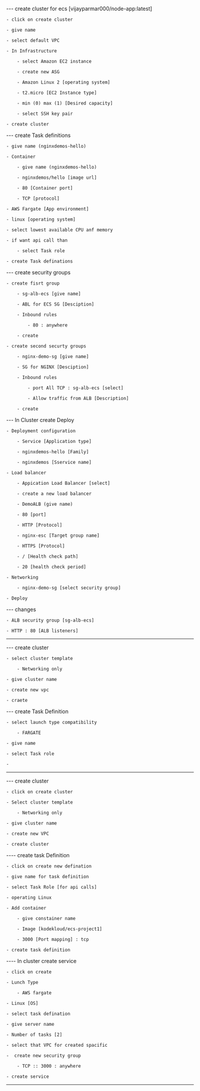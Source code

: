 --- create cluster for ecs [vijayparmar000/node-app:latest]

    - click on create cluster

    - give name

    - select default VPC

    - In Infrastructure

        - select Amazon EC2 instance

        - create new ASG

        - Amazon Linux 2 [operating system]

        - t2.micro [EC2 Instance type]

        - min (0) max (1) [Desired capacity]

        - select SSH key pair

    - create cluster

--- create Task definitions

    - give name (nginxdemos-hello)

    - Container

        - give name (nginxdemos-hello)

        - nginxdemos/hello [image url]

        - 80 [Container port]

        - TCP [protocol]

    - AWS Fargate [App environment]

    - linux [operating system]

    - select lowest available CPU anf memory

    - if want api call than

        - select Task role

    - create Task definations

--- create security groups

    - create fisrt group

        - sg-alb-ecs [give name]

        - ABL for ECS SG [Desciption]

        - Inbound rules

            - 80 : anywhere

        - create

    - create second securty groups

        - nginx-demo-sg [give name]

        - SG for NGINX [Desciption]

        - Inbound rules

            - port All TCP : sg-alb-ecs [select]

            - Allow traffic from ALB [Description]

        - create

--- In Cluster create Deploy

    - Deployment configuration

        - Service [Application type]

        - nginxdemos-hello [Family]

        - nginxdemos [Sservice name]

    - Load balancer

        - Appication Load Balancer [select]

        - create a new load balancer

        - DemoALB (give name)

        - 80 [port]

        - HTTP [Protocol]

        - nginx-esc [Target group name]

        - HTTPS [Protocol]

        - / [Health check path]

        - 20 [health check period]

    - Networking

        - nginx-demo-sg [select security group]

    - Deploy

--- changes

    - ALB security group [sg-alb-ecs]

    - HTTP : 80 [ALB listeners]

---------------------------------------------


--- create cluster

    - select cluster template

        - Networking only

    - give cluster name

    - create new vpc

    - craete

--- create Task Definition

    - select launch type compatibility

        - FARGATE

    - give name

    - select Task role

    - 









-------------------------------------------------------------

--- create cluster

    - click on create cluster

    - Select cluster template

        - Networking only

    - give cluster name

    - create new VPC

    - create cluster

---- create task Definition

    - click on create new defination 

    - give name for task definition

    - select Task Role [for api calls]

    - operating Linux

    - Add container

        - give constainer name

        - Image [kodekloud/ecs-project1]

        - 3000 [Port mapping] : tcp

    - create task definition

---- In cluster create service

    - click on create

    - Lunch Type

        - AWS fargate

    - Linux [OS]

    - select task defination 

    - give server name

    - Number of tasks [2]

    - select that VPC for created spacific 

    -  create new security group

        - TCP :: 3000 : anywhere

    - create service

--- 
 